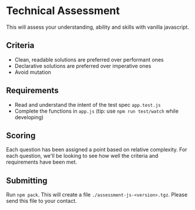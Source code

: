 # Technical Assessment

This will assess your understanding, ability and skills with vanilla javascript.

## Criteria

- Clean, readable solutions are preferred over performant ones
- Declarative solutions are preferred over imperative ones
- Avoid mutation

## Requirements

- Read and understand the intent of the test spec `app.test.js`
- Complete the functions in `app.js` (tip: use `npm run test/watch` while
  developing)

## Scoring

Each question has been assigned a point based on relative complexity. For each
question, we'll be looking to see how well the criteria and requirements have
been met.

## Submitting

Run `npm pack`. This will create a file `./assessment-js-<version>.tgz`. Please
send this file to your contact.
